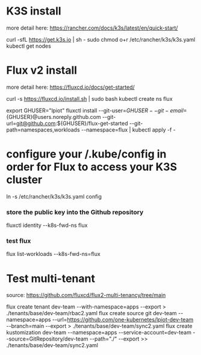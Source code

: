 # K3S install

more detail here: https://rancher.com/docs/k3s/latest/en/quick-start/

curl -sfL https://get.k3s.io | sh -
sudo chmod o+r /etc/rancher/k3s/k3s.yaml
kubectl get nodes

# Flux v2 install

more detail here: https://fluxcd.io/docs/get-started/

curl -s https://fluxcd.io/install.sh | sudo bash
kubectl create ns flux

export GHUSER="lpiot"
fluxctl install --git-user=${GHUSER} --git-email=${GHUSER}@users.noreply.github.com --git-url=git@github.com:${GHUSER}/flux-get-started --git-path=namespaces,workloads --namespace=flux | kubectl apply -f -

# configure your /.kube/config in order for Flux to access your K3S cluster
ln -s /etc/rancher/k3s/k3s.yaml config

### store the public key into the Github repository
fluxctl identity --k8s-fwd-ns flux

### test flux
flux list-workloads --k8s-fwd-ns=flux


# Test multi-tenant

source: https://github.com/fluxcd/flux2-multi-tenancy/tree/main


flux create tenant dev-team --with-namespace=apps --export > ./tenants/base/dev-team/rbac2.yaml
flux create source git dev-team --namespace=apps --url=https://github.com/one-kubernetes/lpiot-dev-team --branch=main --export > ./tenants/base/dev-team/sync2.yaml
flux create kustomization dev-team --namespace=apps --service-account=dev-team --source=GitRepository/dev-team --path="./" --export >> ./tenants/base/dev-team/sync2.yaml

